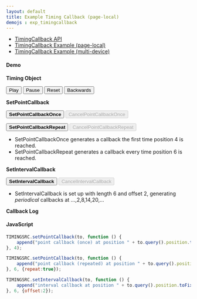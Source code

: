 ```yaml
---
layout: default
title: Example Timing Callback (page-local)
demojs : exp_timingcallback
---
```


<style>
.enabled {
  font-weight: bold;
}
.disabled {
  font-weight: normal;
}
</style>

- [TimingCallback API](api_timingcallback.html)
- [TimingCallback Example (page-local)](exp_timingcallback.html)
- [TimingCallback Example (multi-device)](online_timingcallback.html)

#### Demo

**Timing Object**

<p>
  <button id="play">Play</button>
  <button id="pause">Pause</button>
  <button id="reset">Reset</button>
  <button id="backwards">Backwards</button>
</p>
<div style="font-weight:bold" id="value"></div>

**SetPointCallback**
<p>
  <button id="setpointcallbackonce" class="enabled">SetPointCallbackOnce</button>
  <button id="cancelpointcallbackonce" class="disabled" disabled="true">CancelPointCallbackOnce</button>
</p>
<p>
  <button id="setpointcallbackrepeat" class="enabled">SetPointCallbackRepeat</button>
  <button id="cancelpointcallbackrepeat" class="disabled" disabled="true">CancelPointCallbackRepeat</button>
</p>
<ul>
  <li>SetPointCallbackOnce generates a callback the first time position 4 is reached.</li>
  <li>SetPointCallbackRepeat generates a callback every time position 6 is reached.</li>
</ul>

**SetIntervalCallback**
<p>
  <button id="setintervalcallback" class="enabled">SetIntervalCallback</button>
  <button id="cancelintervalcallback" class="disabled" disabled="true">CancelIntervalCallback</button>
</p>
<ul>
  <li>SetIntervalCallback is set up with length 6 and offset 2, generating <i>periodical</i> callbacks at ...,2,8,14,20,...</li>
</ul>

**Callback Log**
<ul id="log">
</ul>


#### JavaScript

```javascript
TIMINGSRC.setPointCallback(to, function () {
	append("point callback (once) at position " + to.query().position.toFixed(2));
}, 4);

TIMINGSRC.setPointCallback(to, function () {
    append("point callback (repeated) at position " + to.query().position.toFixed(2));
}, 6, {repeat:true});

TIMINGSRC.setIntervalCallback(to, function () {
    append("interval callback at position " + to.query().position.toFixed(2));
}, 6, {offset:2});
```    

